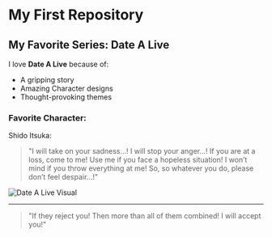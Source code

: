 # My First Repository

## My Favorite Series: Date A Live

I love **Date A Live** because of:
- A gripping story
- Amazing Character designs
- Thought-provoking themes

### Favorite Character:
Shido Itsuka:
> "I will take on your sadness...! I will stop your anger...! If you are at a loss, come to me! Use me if you face a hopeless situation! I won’t mind if you throw everything at me! So, so whatever you do, please don’t feel despair...!"

![Date A Live Visual](https://www.lyrical-nonsense.com/wp-content/uploads/2024/05/sweet-ARMS-Hitohira.jpg)

---

> "If they reject you! Then more than all of them combined! I will accept you!"
